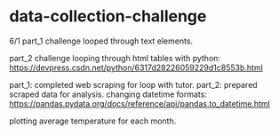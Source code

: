 # data-collection-challenge

6/1
part_1 challenge
looped through text elements.


part_2 challenge
looping through html tables with python:
https://devpress.csdn.net/python/6317d28226059229d1c8553b.html

part_1: completed web scraping for loop with tutor.
part_2: prepared scraped data for analysis.
changing datetime formats:
https://pandas.pydata.org/docs/reference/api/pandas.to_datetime.html

plotting average temperature for each month.

